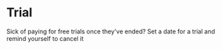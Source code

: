 # Trial
Sick of paying for free trials once they've ended? Set a date for a trial and remind yourself to cancel it
